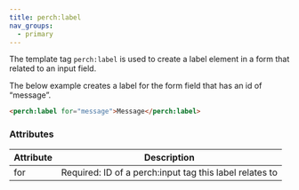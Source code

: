 ```yaml
---
title: perch:label
nav_groups:
  - primary
---
```


The template tag `perch:label` is used to create a label element in a form that related to an input field.

The below example creates a label for the form field that has an id of “message”.

```html
<perch:label for="message">Message</perch:label>
```

### Attributes

|Attribute|Description|
|-|-|
|for|Required: ID of a perch:input tag this label relates to|
